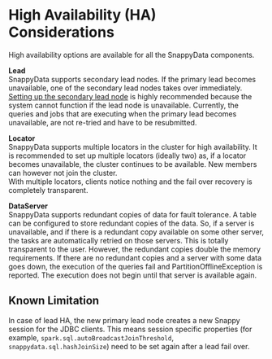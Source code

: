 # High Availability (HA) Considerations
<a id="ha-consideration"></a> <a id="cores"></a>

High availability options are available for all the SnappyData components.

**Lead** </br>
SnappyData supports secondary lead nodes. If the primary lead becomes unavailable, one of  the secondary lead nodes takes over immediately. 
[Setting up the secondary lead node](../configuring_cluster/configuring_cluster.md#confsecondarylead) is highly recommended because the system cannot function if the lead node is unavailable. Currently, the queries and jobs that are executing when the primary lead becomes unavailable, are not re-tried and have to be resubmitted.

**Locator**</br>
SnappyData supports multiple locators in the cluster for high availability. 
It is recommended to set up multiple locators (ideally two) as, if a locator becomes unavailable, the cluster continues to be available. New members can however not join the cluster.</br>
With multiple locators, clients notice nothing and the fail over recovery is completely transparent.

**DataServer**</br>
SnappyData supports redundant copies of data for fault tolerance. A table can be configured to store redundant copies of the data.  So, if a server is unavailable, and if there is a redundant copy available on some other server, the tasks are automatically retried on those servers. This is totally transparent to the user. 
However, the redundant copies double the memory requirements. If there are no redundant copies and a server with some data goes down, the execution of the queries fail and PartitionOfflineException is reported. The execution does not begin until that server is available again. 

## Known Limitation

In case of lead HA, the new primary lead node creates a new Snappy session for the JDBC clients. This means session specific properties (for example, `spark.sql.autoBroadcastJoinThreshold`, `snappydata.sql.hashJoinSize`) need to be set again after a lead fail over.
